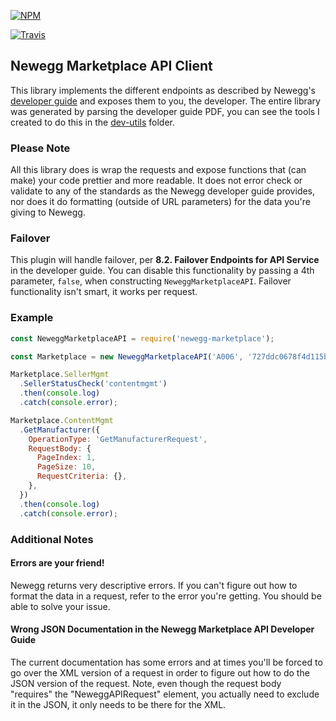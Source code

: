 [![NPM](https://nodei.co/npm/newegg-marketplace.svg?downloads=true&downloadRank=true&stars=true)](https://nodei.co/npm/newegg-marketplace/)

[![Travis](https://img.shields.io/travis/zikeji/node-newegg-marketplace.svg)](https://travis-ci.org/zikeji/node-newegg-marketplace)

## Newegg Marketplace API Client

This library implements the different endpoints as described by Newegg's [developer guide](https://sellerportal.newegg.com/Guideline/Newegg_Marketplace_API_DeveloperGuide.zip) and exposes them to you, the developer. The entire library was generated by parsing the developer guide PDF, you can see the tools I created to do this in the [dev-utils](dev-utils/README.md) folder.

### Please Note

All this library does is wrap the requests and expose functions that (can make) your code prettier and more readable. It does not error check or validate to any of the standards as the Newegg developer guide provides, nor does it do formatting (outside of URL parameters) for the data you're giving to Newegg.

### Failover

This plugin will handle failover, per **8.2. Failover Endpoints for API Service** in the developer guide. You can disable this functionality by passing a 4th parameter, `false`, when constructing `NeweggMarketplaceAPI`. Failover functionality isn't smart, it works per request.

### Example
```javascript
const NeweggMarketplaceAPI = require('newegg-marketplace');

const Marketplace = new NeweggMarketplaceAPI('A006', '727ddc0678f4d115bd544aff46bc15634', '1B6B1383-01D1-4A1E-BA53-05DECE9BD765');

Marketplace.SellerMgmt
  .SellerStatusCheck('contentmgmt')
  .then(console.log)
  .catch(console.error);

Marketplace.ContentMgmt
  .GetManufacturer({
    OperationType: 'GetManufacturerRequest',
    RequestBody: {
      PageIndex: 1,
      PageSize: 10,
      RequestCriteria: {},
    },
  })
  .then(console.log)
  .catch(console.error);
```

### Additional Notes

#### Errors are your friend!

Newegg returns very descriptive errors. If you can't figure out how to format the data in a request, refer to the error you're getting. You should be able to solve your issue.

#### Wrong JSON Documentation in the Newegg Marketplace API Developer Guide

The current documentation has some errors and at times you'll be forced to go over the XML version of a request in order to figure out how to do the JSON version of the request. Note, even though the request body "requires" the "NeweggAPIRequest" element, you actually need to exclude it in the JSON, it only needs to be there for the XML.